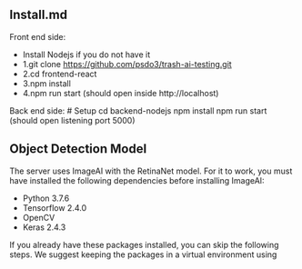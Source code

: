 ## Install.md
Front end side:
 - Install Nodejs if you do not have it
 - 1.git clone https://github.com/psdo3/trash-ai-testing.git 
 - 2.cd frontend-react
 - 3.npm install
 - 4.npm run start (should open inside http://localhost)
  
  Back end side:
    # Setup
      cd backend-nodejs
      npm install
      npm run start (should open listening port 5000)
## Object Detection Model

The server uses ImageAI with the RetinaNet model. For it to work, you must have installed the following dependencies before installing ImageAI:

 - Python 3.7.6
 - Tensorflow 2.4.0
 - OpenCV
 - Keras 2.4.3

If you already have these packages installed, you can skip the following steps. We suggest keeping the packages in a virtual environment using 
